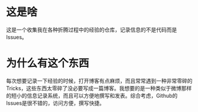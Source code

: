 # 这是啥
这是一个收集我在各种折腾过程中的经验的仓库，记录信息的不是代码而是Issues。

# 为什么有这个东西
每次想要记录一下经验的时候，打开博客有点麻烦，而且常常遇到一种非常零碎的Tricks，这些东西太零碎了没必要写成一篇博客。我想要的是一种类似于微博那样的短小的信息记录系统，而且可以方便地撰写和发表。综合考虑，Github的Issues是很不错的，访问方便，撰写快捷。

